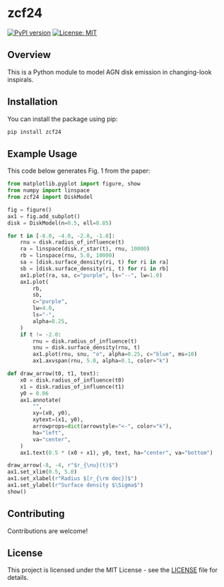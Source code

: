# zcf24
[![PyPI version](https://badge.fury.io/py/zcf24.svg)](https://badge.fury.io/py/zcf24)
[![License: MIT](https://img.shields.io/badge/License-MIT-yellow.svg)](https://opensource.org/licenses/MIT)

## Overview
This is a Python module to model AGN disk emission in changing-look inspirals.

## Installation
You can install the package using pip:

```bash
pip install zcf24
```

## Example Usage
This code below generates Fig. 1 from the paper:

```python
from matplotlib.pyplot import figure, show
from numpy import linspace
from zcf24 import DiskModel

fig = figure()
ax1 = fig.add_subplot()
disk = DiskModel(n=0.5, ell=0.85)

for t in [-8.0, -4.0, -2.0, -1.0]:
    rnu = disk.radius_of_influence(t)
    ra = linspace(disk.r_star(t), rnu, 10000)
    rb = linspace(rnu, 5.0, 10000)
    sa = [disk.surface_density(ri, t) for ri in ra]
    sb = [disk.surface_density(ri, t) for ri in rb]
    ax1.plot(ra, sa, c="purple", ls="--", lw=1.0)
    ax1.plot(
        rb,
        sb,
        c="purple",
        lw=4.0,
        ls="-",
        alpha=0.25,
    )
    if t != -2.0:
        rnu = disk.radius_of_influence(t)
        snu = disk.surface_density(rnu, t)
        ax1.plot(rnu, snu, "o", alpha=0.25, c="blue", ms=10)
        ax1.axvspan(rnu, 5.0, alpha=0.1, color="k")

def draw_arrow(t0, t1, text):
    x0 = disk.radius_of_influence(t0)
    x1 = disk.radius_of_influence(t1)
    y0 = 0.06
    ax1.annotate(
        "",
        xy=(x0, y0),
        xytext=(x1, y0),
        arrowprops=dict(arrowstyle="<-", color="k"),
        ha="left",
        va="center",
    )
    ax1.text(0.5 * (x0 + x1), y0, text, ha="center", va="bottom")

draw_arrow(-8, -4, r"$r_{\nu}(t)$")
ax1.set_xlim(0.5, 5.0)
ax1.set_xlabel(r"Radius $[r_{\rm dec}]$")
ax1.set_ylabel(r"Surface density $\Sigma$")
show()
```

## Contributing
Contributions are welcome!

## License
This project is licensed under the MIT License - see the [LICENSE](LICENSE) file for details.
